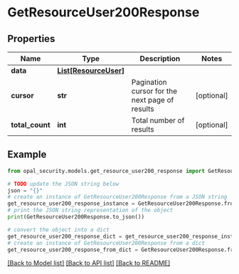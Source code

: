 # GetResourceUser200Response


## Properties

Name | Type | Description | Notes
------------ | ------------- | ------------- | -------------
**data** | [**List[ResourceUser]**](ResourceUser.md) |  | 
**cursor** | **str** | Pagination cursor for the next page of results | [optional] 
**total_count** | **int** | Total number of results | [optional] 

## Example

```python
from opal_security.models.get_resource_user200_response import GetResourceUser200Response

# TODO update the JSON string below
json = "{}"
# create an instance of GetResourceUser200Response from a JSON string
get_resource_user200_response_instance = GetResourceUser200Response.from_json(json)
# print the JSON string representation of the object
print(GetResourceUser200Response.to_json())

# convert the object into a dict
get_resource_user200_response_dict = get_resource_user200_response_instance.to_dict()
# create an instance of GetResourceUser200Response from a dict
get_resource_user200_response_from_dict = GetResourceUser200Response.from_dict(get_resource_user200_response_dict)
```
[[Back to Model list]](../README.md#documentation-for-models) [[Back to API list]](../README.md#documentation-for-api-endpoints) [[Back to README]](../README.md)


